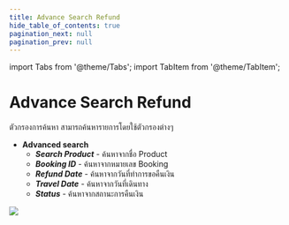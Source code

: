 ```yaml
---
title: Advance Search Refund
hide_table_of_contents: true
pagination_next: null
pagination_prev: null
---
```


import Tabs from '@theme/Tabs';
import TabItem from '@theme/TabItem';

# Advance Search Refund

ตัวกรองการค้นหา สามารถค้นหารายการโดยใช้ตัวกรองต่างๆ

- **Advanced search** 
  - ***Search Product*** - ค้นหาจากชื่อ Product
  - ***Booking ID*** - ค้นหาจากหมายเลข Booking
  - ***Refund Date*** - ค้นหาจากวันที่ทำการขอคืนเงิน
  - ***Travel Date*** - ค้นหาจากวันที่เดินทาง
  - ***Status*** - ค้นหาจากสถานะการคืนเงิน

![](/img/Advanced_search_refund.png)
